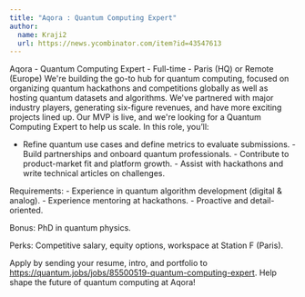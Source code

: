 ```yaml
---
title: "Aqora : Quantum Computing Expert"
author:
  name: Kraji2
  url: https://news.ycombinator.com/item?id=43547613
---
```

Aqora - Quantum Computing Expert - Full-time - Paris (HQ) or Remote (Europe) We&#x27;re building the go-to hub for quantum computing, focused on organizing quantum hackathons and competitions globally as well as hosting quantum datasets and algorithms. We&#x27;ve partnered with major industry players, generating six-figure revenues, and have more exciting projects lined up.
Our MVP is live, and we&#x27;re looking for a Quantum Computing Expert to help us scale. In this role, you’ll:

- Refine quantum use cases and define metrics to evaluate submissions. - Build partnerships and onboard quantum professionals. - Contribute to product-market fit and platform growth. - Assist with hackathons and write technical articles on challenges.

Requirements: - Experience in quantum algorithm development (digital &amp; analog). - Experience mentoring at hackathons. - Proactive and detail-oriented.

Bonus: PhD in quantum physics.

Perks: Competitive salary, equity options, workspace at Station F (Paris).

Apply by sending your resume, intro, and portfolio to <a href="https:&#x2F;&#x2F;quantum.jobs&#x2F;jobs&#x2F;85500519-quantum-computing-expert" rel="nofollow">https:&#x2F;&#x2F;quantum.jobs&#x2F;jobs&#x2F;85500519-quantum-computing-expert</a>. Help shape the future of quantum computing at Aqora!
<JobApplication />
